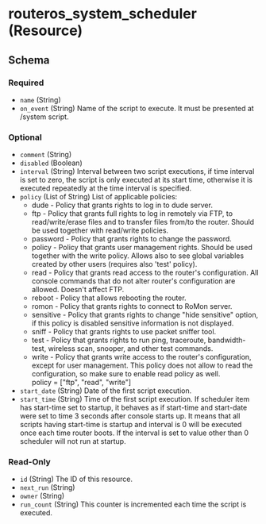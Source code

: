 # routeros_system_scheduler (Resource)




<!-- schema generated by tfplugindocs -->
## Schema

### Required

- `name` (String)
- `on_event` (String) Name of the script to execute. It must be presented at /system script.

### Optional

- `comment` (String)
- `disabled` (Boolean)
- `interval` (String) Interval between two script executions, if time interval is set to zero, the script is only executed at its start time, otherwise it is executed repeatedly at the time interval is specified.
- `policy` (List of String) List of applicable policies:
    * dude - Policy that grants rights to log in to dude server.  
    * ftp - Policy that grants full rights to log in remotely via FTP, to read/write/erase files and to transfer files from/to the router. Should be used together with read/write policies.  
    * password - Policy that grants rights to change the password.  
    * policy - Policy that grants user management rights. Should be used together with the write policy. Allows also to see global variables created by other users (requires also 'test' policy).  
    * read - Policy that grants read access to the router's configuration. All console commands that do not alter router's configuration are allowed. Doesn't affect FTP.  
    * reboot - Policy that allows rebooting the router.  
    * romon - Policy that grants rights to connect to RoMon server.  
    * sensitive - Policy that grants rights to change "hide sensitive" option, if this policy is disabled sensitive information is not displayed.  
    * sniff - Policy that grants rights to use packet sniffer tool.  
    * test - Policy that grants rights to run ping, traceroute, bandwidth-test, wireless scan, snooper, and other test commands.  
    * write - Policy that grants write access to the router's configuration, except for user management. This policy does not allow to read the configuration, so make sure to enable read policy as well.  
policy = ["ftp", "read", "write"]
- `start_date` (String) Date of the first script execution.
- `start_time` (String) Time of the first script execution. If scheduler item has start-time set to startup, it behaves as if start-time and start-date were set to time 3 seconds after console starts up. It means that all scripts having start-time is startup and interval is 0 will be executed once each time router boots. If the interval is set to value other than 0 scheduler will not run at startup.

### Read-Only

- `id` (String) The ID of this resource.
- `next_run` (String)
- `owner` (String)
- `run_count` (String) This counter is incremented each time the script is executed.


